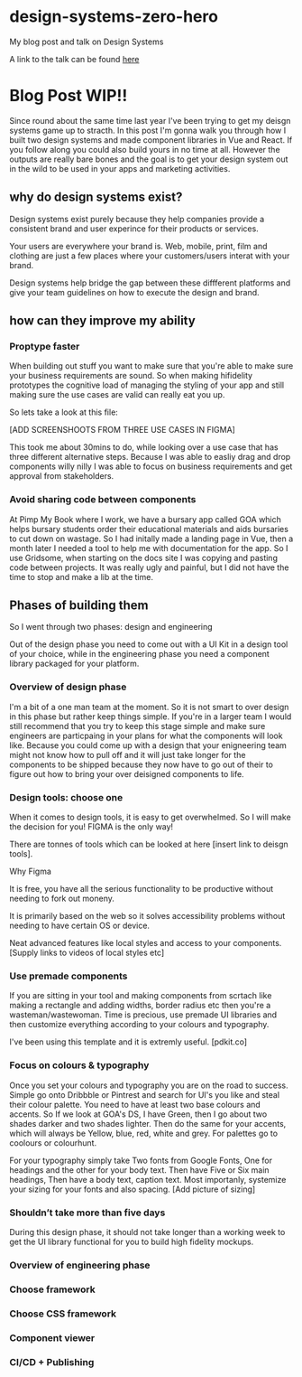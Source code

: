 # design-systems-zero-hero
My blog post and talk on Design Systems

A link to the talk can be found [here](https://www.figma.com/proto/KedEPuWZk0CXWWNAEf806cOZ/GOA?node-id=1692%3A35&scaling=scale-down)


# Blog Post WIP!!

Since round about the same time last year I've been trying to get my deisgn systems game up to stracth. In this post I'm gonna walk you through how I built two design systems and made component libraries in Vue and React. If you follow along you could also build yours in no time at all. However the outputs are really bare bones and the goal is to get your design system out in the wild to be used in your apps and marketing activities. 


## why do design systems exist? 

Design systems exist purely because they help companies provide a consistent brand and user experince for their products or services. 

Your users are everywhere your brand is. Web, mobile, print, film and clothing are just a few places where your customers/users interat with your brand.

Design systems help bridge the gap between these diffferent platforms and give your team guidelines on how to execute the design and brand.

## how can they improve my ability

### Proptype faster

When building out stuff you want to make sure that you're able to make sure your business requirements are sound. So when making hifidelity prototypes the cognitive load of managing the styling of your app and still making sure the use cases are valid can really eat you up. 

So lets take a look at this file:

[ADD SCREENSHOOTS FROM THREE USE CASES IN FIGMA]

This took me about 30mins to do, while looking over a use case that has three different alternative steps. Because I was able to easliy drag and drop components willy nilly I was able to focus on business requirements and get approval from stakeholders.


### Avoid sharing code between components

At Pimp My Book where I work, we have a bursary app called GOA which helps bursary students order their educational materials and aids bursaries to cut down on wastage. So I had initally made a landing page in Vue, then a month later I needed a tool to help me with documentation for the app. So I use Gridsome, when starting on the docs site I was copying and pasting code between projects. It was really ugly and painful, but I did not have the time to stop and make a lib at the time.

## Phases of building them

So I went through two phases: design and engineering

Out of the design phase you need to come out with a UI Kit in a design tool of your choice, while in the engineering phase you need a component library packaged for your platform. 

### Overview of design phase
I'm a bit of a one man team at the moment. So it is not smart to over design in this phase but rather keep things simple. If you're in a larger team I would still recommend that you try to keep this stage simple and make sure engineers are particpaing in your plans for what the components will look like. Because you could come up with a design that your enigneering team might not know how to pull off and it will just take longer for the components to be shipped because they now have to go out of their to figure out how to bring your over deisigned components to life. 

### Design tools: choose one

When it comes to design tools, it is easy to get overwhelmed. So I will make the decision for you! FIGMA is the only way!

There are tonnes of tools which can be looked at here [insert link to deisgn tools]. 

Why Figma

It is free, you have all the serious functionality to be productive without needing to fork out moneny. 

It is primarily based on the web so it solves accessibility problems without needing to have certain OS or device. 

Neat advanced features like local styles and access to your components. [Supply links to videos of local styles etc]

### Use premade components
If you are sitting in your tool and making components from scrtach like making a rectangle and adding widths, border radius etc then you're a wasteman/wastewoman. Time is precious, use premade UI libraries and then customize everything according to your colours and typography. 

I've been using this template and it is extremly useful. [pdkit.co]

### Focus on colours & typography

Once you set your colours and typography you are on the road to success. Simple go onto Dribbble or Pintrest and search for UI's you like and steal their colour palette. You need to have at least two base colours and accents. So If we look at GOA's DS, I have Green, then I go about two shades darker and two shades lighter. Then do the same for your accents, which will always be Yellow, blue, red, white and grey. For palettes go  to coolours or colourhunt.

For your typography simply take Two fonts from Google Fonts, One for headings and the other for your body text. Then have Five or Six main headings, Then have a body text, caption text. Most importanly, systemize your sizing for your fonts and also spacing. [Add picture of sizing]
 ### Shouldn’t take more than five days
During this design phase, it should not take longer than a working week to get the UI library functional for you to build high fidelity mockups. 

### Overview of engineering  phase

### Choose framework

###  Choose CSS framework

### Component viewer

### CI/CD + Publishing
